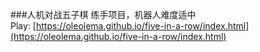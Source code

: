 ###人机对战五子棋
练手项目，机器人难度适中  
Play: [https://oleolema.github.io/five-in-a-row/index.html](https://oleolema.github.io/five-in-a-row/index.html)
